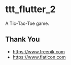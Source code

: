 # ttt_flutter_2

A Tic-Tac-Toe game.

## Thank You

* https://www.freepik.com
* https://www.flaticon.com
